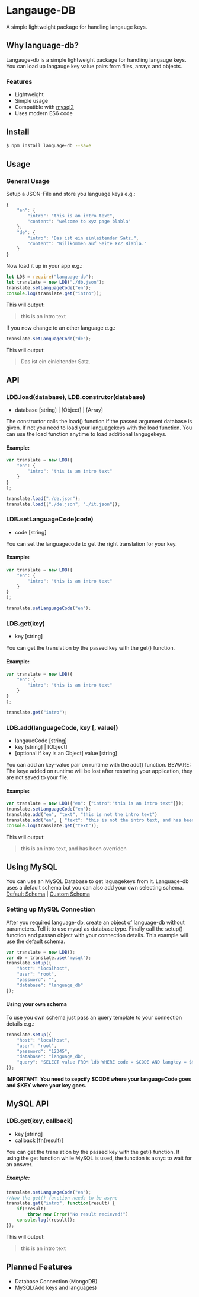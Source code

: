# Langauge-DB

A simple lightweight package for handling langauge keys.


## Why language-db?

Langauge-db is a simple lightweight package for handling langauge keys. You can load up langauge key value pairs from files, arrays and objects.
### Features

* Lightweight
* Simple usage
* Compatible with [mysql2](https://www.npmjs.com/package/mysql2)
* Uses modern ES6 code

## Install


```bash
$ npm install language-db --save
```

## Usage

### General Usage

Setup a JSON-File and store you language keys e.g.:


```javascript
{
	"en": {
	    "intro": "this is an intro text",
		"content": "welcome to xyz page blabla"
	},
	"de": {
	    "intro": "Das ist ein einleitender Satz.",
		"content": "Willkommen auf Seite XYZ Blabla."
	}
}

```

Now load it up in your app e.g.:

```javascript
let LDB = require("language-db");
let translate = new LDB("./db.json");
translate.setLanguageCode("en");
console.log(translate.get("intro"));
```
This will output:
> this is an intro text

If you now change to an other language e.g.:

```javascript
translate.setLanguageCode("de");
```
This will output:
> Das ist ein einleitender Satz.

## API

### LDB.load(database), LDB.construtor(database)
* database [string] | [Object] | [Array]

The constructor calls the load() function if the passed argument database is given. If not you need to load your languagekeys with the load function.
You can use the load function anytime to load additional langugekeys.

#### Example:


```javascript
var translate = new LDB({
    "en": {
        "intro": "this is an intro text"
    }
}
);

translate.load("./de.json");
translate.load(["./de.json", "./it.json"]);
```

### LDB.setLanguageCode(code)
* code [string]

You can set the languagecode to get the right translation for your key.

#### Example:


```javascript
var translate = new LDB({
    "en": {
        "intro": "this is an intro text"
    }
}
);

translate.setLanguageCode("en");
```

### LDB.get(key)
* key [string]

You can get the translation by the passed key with the get() function.

#### Example:


```javascript
var translate = new LDB({
    "en": {
        "intro": "this is an intro text"
    }
}
);

translate.get("intro");
```

### LDB.add(languageCode, key [, value])
* langaueCode [string]
* key [string] | [Object]
* [optional if key is an Object] value [string]

You can add an key-value pair on runtime with the add() function. BEWARE: The keye added on runtime will be lost after restarting your application, they are not saved to your file.

#### Example:


```javascript
var translate = new LDB({"en": {"intro":"this is an intro text"}});
translate.setLanguageCode("en");
translate.add("en", "text", "this is not the intro text")
translate.add("en", { "text": "this is not the intro text, and has been overriden" })
console.log(translate.get("text"));
```
This will output:
> this is an intro text, and has been overriden

## Using MySQL

You can use an MySQL Database to get laguagekeys from it. Language-db uses a default schema but you can also add your own selecting schema.
[Default Schema](/examples/default_schema.PNG) |
[Custom Schema](/examples/custom_schema.PNG)

### Setting up MySQL Connection


After you required language-db, create an object of language-db without parameters. Tell it to use mysql as database type. Finally call the setup() function and passan object with your connection details. This example will use the default schema.

```javascript
var translate = new LDB();
var db = translate.use("mysql");
translate.setup({
	"host": "localhost",
	"user": "root",
	"password": "",
	"database": "language_db"
});
```

#### Using your own schema

To use you own schema just pass an query template to your connection details e.g.:
```javascript
translate.setup({
	"host": "localhost",
	"user": "root",
	"password": "12345",
	"database": "language_db",
	"query": "SELECT value FROM ldb WHERE code = $CODE AND langkey = $KEY"
});
```
**IMPORTANT: You need to sepcify $CODE where your languageCode goes and $KEY where your key goes.**

## MySQL API

### LDB.get(key, callback)
* key [string]
* callback [fn(result)]

You can get the translation by the passed key with the get() function. If using the get function while MySQL is used, the function is asnyc to wait for an answer.

##### Example:


```javascript
translate.setLanguageCode("en");
//Now the get() function needs to be async
translate.get("intro", function(result) {
	if(!result)
		throw new Error("No result recieved!")
	console.log((result));
});
```
This will output:
> this is an intro text


## Planned Features

* Database Connection (MongoDB)
* MySQL(Add keys and languages)
